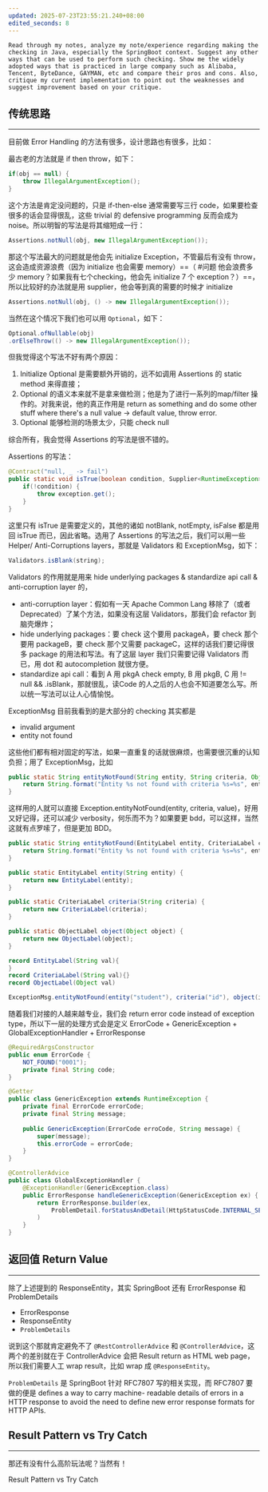 ```yaml
---
updated: 2025-07-23T23:55:21.240+08:00
edited_seconds: 8
---
```

```prompt
Read through my notes, analyze my note/experience regarding making the checking in Java, especially the SpringBoot context. Suggest any other ways that can be used to perform such checking. Show me the widely adopted ways that is practiced in large company such as Alibaba, Tencent, ByteDance, GAYMAN, etc and compare their pros and cons. Also, critique my current implementation to point out the weaknesses and suggest improvement based on your critique.
```

## 传统思路
---
目前做 Error Handling 的方法有很多，设计思路也有很多，比如：

最古老的方法就是 if then throw，如下：
```java
if(obj == null) {
	throw IllegalArgumentException();
}
```

这个方法是肯定没问题的，只是 if-then-else 通常需要写三行 code，如果要检查很多的话会显得很乱，这些 trivial 的 defensive programming 反而会成为 noise。所以明智的写法是将其缩短成一行：

```java
Assertions.notNull(obj, new IllegalArgumentException());
```

那这个写法最大的问题就是他会先 initialize Exception，不管最后有没有 throw，这会造成资源浪费（因为 initialize 也会需要 memory）==（ #问题 他会浪费多少 memory？如果我有七个checking，他会先 initialize 7 个 exception？）==，所以比较好的办法就是用 supplier，他会等到真的需要的时候才 initialize

```java
Assertions.notNull(obj, () -> new IllegalArgumentException());
```

当然在这个情况下我们也可以用 `Optional`，如下：

```java
Optional.ofNullable(obj)
.orElseThrow(() -> new IllegalArgumentException());
```

但我觉得这个写法不好有两个原因：
1. Initialize Optional 是需要额外开销的，远不如调用 Assertions 的 static method 来得直接；
2. Optional 的语义本来就不是拿来做检测；他是为了进行一系列的map/filter 操作的。对我来说，他的真正作用是 return as something and do some other stuff where there's a null value -> default value, throw error.
3. Optional 能够检测的场景太少，只能 check null

综合所有，我会觉得 Assertions 的写法是很不错的。

Assertions 的写法：

```java
@Contract("null, _ -> fail")
public static void isTrue(boolean condition, Supplier<RuntimeException> exception) {
	if(!condition) {
		throw exception.get();
	}
}
```

这里只有 isTrue 是需要定义的，其他的诸如 notBlank, notEmpty, isFalse 都是用回 isTrue 而已，因此省略。选用了 Assertions 的写法之后，我们可以用一些 Helper/ Anti-Corruptions layers，那就是 Validators 和 ExceptionMsg，如下：

```java
Validators.isBlank(string);
```

Validators 的作用就是用来 hide underlying packages & standardize api call & anti-corruption layer 的，
- anti-corruption layer：假如有一天 Apache Common Lang 移除了（或者 Deprecated）了某个方法，如果没有这层 Validators，那我们会 refactor 到脑壳爆炸；
- hide underlying packages：要 check 这个要用 packageA，要 check 那个要用 packageB，要 check 那个又需要 packageC，这样的话我们要记得很多 package 的用法和写法。有了这层 layer 我们只需要记得 Validators 而已，用  dot 和 autocompletion 就很方便。
- standardize api call：看到 A 用 pkgA check empty, B 用 pkgB, C 用 != null && .isBlank，那就很乱，读Code 的人之后的人也会不知道要怎么写。所以统一写法可以让人心情愉悦。

ExceptionMsg 目前我看到的是大部分的 checking 其实都是
- invalid argument
- entity not found

这些他们都有相对固定的写法，如果一直重复的话就很麻烦，也需要很沉重的认知负担；用了 ExceptionMsg，比如

```java
public static String entityNotFound(String entity, String criteria, Object value) {
	return String.format("Entity %s not found with criteria %s=%s", entity, criteria, value);
}
```

这样用的人就可以直接
 Exception.entityNotFound(entity, criteria, value)，好用又好记得，还可以减少 verbosity，何乐而不为？如果要更 bdd，可以这样，当然这就有点罗嗦了，但是更加 BDD。
 
```java
public static String entityNotFound(EntityLabel entity, CriteriaLabel criteria, ObjectLabel object) {
	return String.format("Entity %s not found with criteria %s=%s", entity.val, criteria.val, value.val);
}

public static EntityLabel entity(String entity) {
	return new EntityLabel(entity);
}

public static CriteriaLabel criteria(String criteria) {
	return new CriteriaLabel(criteria);
}

public static ObjectLabel object(Object object) {
	return new ObjectLabel(object);
}

record EntityLabel(String val){
}
record CriteriaLabel(String val){}
record ObjectLabel(Object val)

ExceptionMsg.entityNotFound(entity("student"), criteria("id"), object(id));
```

随着我们对接的人越来越专业，我们会 return error code instead of exception type，所以下一层的处理方式会是定义 ErrorCode + GenericException + GlobalExceptionHandler + ErrorResponse

```java
@RequiredArgsConstructor
public enum ErrorCode {
	NOT_FOUND("0001");
	private final String code;
}

@Getter
public class GenericException extends RuntimeException {
	private final ErrorCode errorCode;
	private final String message;
	
	public GenericException(ErrorCode erroCode, String message) {
		super(message);
		this.errorCode = errorCode;
	}
}

@ControllerAdvice
public class GlobalExceptionHandler {
	@ExceptionHandler(GenericException.class)
	public ErrorResponse handleGenericException(GenericException ex) {
		return ErrorResponse.builder(ex, 
			ProblemDetail.forStatusAndDetail(HttpStatusCode.INTERNAL_SERVER_ERROR, ex.getMessage());
		)
	}
}
```

## 返回值 Return Value
---
除了上述提到的 ResponseEntity，其实 SpringBoot 还有 ErrorResponse 和 ProblemDetails
- ErrorResponse
- ResponseEntity
- `ProblemDetails`

说到这个那就肯定避免不了 `@RestControllerAdvice` 和 `@ControllerAdvice`，这两个的差别就在于 ControllerAdvice 会把 Result return as HTML web page，所以我们需要人工 wrap result，比如 wrap 成 `@ResponseEntity`。

`ProblemDetails` 是 SpringBoot 针对 RFC7807 写的相关实现，而 RFC7807 要做的便是 defines a way to carry machine-   readable details of errors in a HTTP response to avoid the need to define new error response formats for HTTP APIs.


## Result Pattern vs Try Catch
---
那还有没有什么高阶玩法呢？当然有！


Result Pattern vs Try Catch


